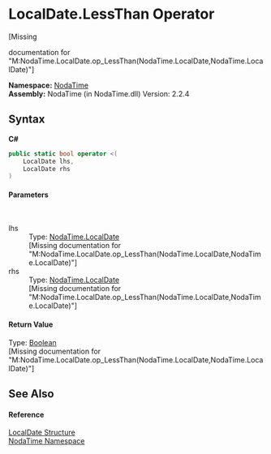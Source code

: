 # LocalDate.LessThan Operator 
 

\[Missing <summary> documentation for "M:NodaTime.LocalDate.op_LessThan(NodaTime.LocalDate,NodaTime.LocalDate)"\]

**Namespace:**&nbsp;<a href="N_NodaTime">NodaTime</a><br />**Assembly:**&nbsp;NodaTime (in NodaTime.dll) Version: 2.2.4

## Syntax

**C#**<br />
``` C#
public static bool operator <(
	LocalDate lhs,
	LocalDate rhs
)
```


#### Parameters
&nbsp;<dl><dt>lhs</dt><dd>Type: <a href="T_NodaTime_LocalDate">NodaTime.LocalDate</a><br />\[Missing <param name="lhs"/> documentation for "M:NodaTime.LocalDate.op_LessThan(NodaTime.LocalDate,NodaTime.LocalDate)"\]</dd><dt>rhs</dt><dd>Type: <a href="T_NodaTime_LocalDate">NodaTime.LocalDate</a><br />\[Missing <param name="rhs"/> documentation for "M:NodaTime.LocalDate.op_LessThan(NodaTime.LocalDate,NodaTime.LocalDate)"\]</dd></dl>

#### Return Value
Type: <a href="http://msdn2.microsoft.com/en-us/library/a28wyd50" target="_blank">Boolean</a><br />\[Missing <returns> documentation for "M:NodaTime.LocalDate.op_LessThan(NodaTime.LocalDate,NodaTime.LocalDate)"\]

## See Also


#### Reference
<a href="T_NodaTime_LocalDate">LocalDate Structure</a><br /><a href="N_NodaTime">NodaTime Namespace</a><br />